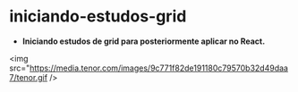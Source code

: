 # iniciando-estudos-grid


* __Iniciando estudos de grid para posteriormente aplicar no React.__

<img src="https://media.tenor.com/images/9c771f82de191180c79570b32d49daa7/tenor.gif /> 
